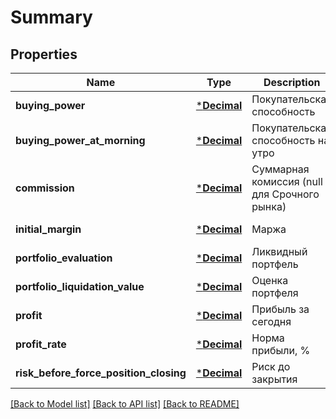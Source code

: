 # Summary

## Properties
Name | Type | Description | Notes
------------ | ------------- | ------------- | -------------
**buying_power** | [***Decimal**](BigDecimal.md) | Покупательская способность | [default to null]
**buying_power_at_morning** | [***Decimal**](BigDecimal.md) | Покупательская способность на утро | [default to null]
**commission** | [***Decimal**](BigDecimal.md) | Суммарная комиссия (null для Срочного рынка) | [optional] [default to null]
**initial_margin** | [***Decimal**](BigDecimal.md) | Маржа | [default to null]
**portfolio_evaluation** | [***Decimal**](BigDecimal.md) | Ликвидный портфель | [default to null]
**portfolio_liquidation_value** | [***Decimal**](BigDecimal.md) | Оценка портфеля | [default to null]
**profit** | [***Decimal**](BigDecimal.md) | Прибыль за сегодня | [default to null]
**profit_rate** | [***Decimal**](BigDecimal.md) | Норма прибыли, % | [default to null]
**risk_before_force_position_closing** | [***Decimal**](BigDecimal.md) | Риск до закрытия | [default to null]

[[Back to Model list]](../README.md#documentation-for-models) [[Back to API list]](../README.md#documentation-for-api-endpoints) [[Back to README]](../README.md)

